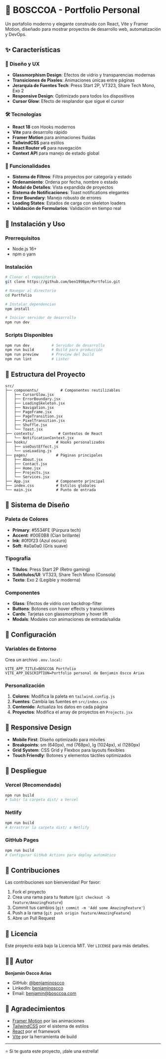 # 🚀 BOSCCOA - Portfolio Personal

Un portafolio moderno y elegante construido con React, Vite y Framer Motion, diseñado para mostrar proyectos de desarrollo web, automatización y DevOps.

## ✨ Características

### 🎨 Diseño y UX
- **Glassmorphism Design**: Efectos de vidrio y transparencias modernas
- **Transiciones de Píxeles**: Animaciones únicas entre páginas
- **Jerarquía de Fuentes Tech**: Press Start 2P, VT323, Share Tech Mono, Exo 2
- **Responsive Design**: Optimizado para todos los dispositivos
- **Cursor Glow**: Efecto de resplandor que sigue el cursor

### 🛠️ Tecnologías
- **React 18** con Hooks modernos
- **Vite** para desarrollo rápido
- **Framer Motion** para animaciones fluidas
- **TailwindCSS** para estilos
- **React Router v6** para navegación
- **Context API** para manejo de estado global

### 🎯 Funcionalidades
- **Sistema de Filtros**: Filtra proyectos por categoría y estado
- **Ordenamiento**: Ordena por fecha, nombre o estado
- **Modal de Detalles**: Vista expandida de proyectos
- **Sistema de Notificaciones**: Toast notifications elegantes
- **Error Boundary**: Manejo robusto de errores
- **Loading States**: Estados de carga con skeleton loaders
- **Validación de Formularios**: Validación en tiempo real

## 🚀 Instalación y Uso

### Prerrequisitos
- Node.js 16+ 
- npm o yarn

### Instalación
```bash
# Clonar el repositorio
git clone https://github.com/ben1998pe/Portfolio.git

# Navegar al directorio
cd Portfolio

# Instalar dependencias
npm install

# Iniciar servidor de desarrollo
npm run dev
```

### Scripts Disponibles
```bash
npm run dev          # Servidor de desarrollo
npm run build        # Build para producción
npm run preview      # Preview del build
npm run lint         # Linter
```

## 📁 Estructura del Proyecto

```
src/
├── components/          # Componentes reutilizables
│   ├── CursorGlow.jsx
│   ├── ErrorBoundary.jsx
│   ├── LoadingSkeleton.jsx
│   ├── Navigation.jsx
│   ├── PageFrame.jsx
│   ├── PageTransition.jsx
│   ├── PixelTransition.jsx
│   ├── Shuffle.jsx
│   └── Toast.jsx
├── contexts/           # Contextos de React
│   └── NotificationContext.jsx
├── hooks/             # Hooks personalizados
│   ├── useDustEffect.js
│   └── useLoading.js
├── pages/             # Páginas principales
│   ├── About.jsx
│   ├── Contact.jsx
│   ├── Home.jsx
│   ├── Projects.jsx
│   └── Services.jsx
├── App.jsx            # Componente principal
├── index.css          # Estilos globales
└── main.jsx           # Punto de entrada
```

## 🎨 Sistema de Diseño

### Paleta de Colores
- **Primary**: #5534FE (Púrpura tech)
- **Accent**: #00E0B8 (Cian brillante)
- **Ink**: #0f0f23 (Azul oscuro)
- **Soft**: #a0a0a0 (Gris suave)

### Tipografía
- **Títulos**: Press Start 2P (Retro gaming)
- **Subtítulos/UI**: VT323, Share Tech Mono (Consola)
- **Texto**: Exo 2 (Legible y moderna)

### Componentes
- **Glass**: Efectos de vidrio con backdrop-filter
- **Buttons**: Botones con hover effects y transiciones
- **Cards**: Tarjetas con glassmorphism y hover lift
- **Modals**: Modales con animaciones de entrada/salida

## 🔧 Configuración

### Variables de Entorno
Crea un archivo `.env.local`:
```env
VITE_APP_TITLE=BOSCCOA Portfolio
VITE_APP_DESCRIPTION=Portfolio personal de Benjamin Oscco Arias
```

### Personalización
1. **Colores**: Modifica la paleta en `tailwind.config.js`
2. **Fuentes**: Cambia las fuentes en `src/index.css`
3. **Contenido**: Actualiza los datos en cada página
4. **Proyectos**: Modifica el array de proyectos en `Projects.jsx`

## 📱 Responsive Design

- **Mobile First**: Diseño optimizado para móviles
- **Breakpoints**: sm (640px), md (768px), lg (1024px), xl (1280px)
- **Grid System**: CSS Grid y Flexbox para layouts flexibles
- **Touch Friendly**: Botones y elementos táctiles optimizados

## 🚀 Despliegue

### Vercel (Recomendado)
```bash
npm run build
# Subir la carpeta dist/ a Vercel
```

### Netlify
```bash
npm run build
# Arrastrar la carpeta dist/ a Netlify
```

### GitHub Pages
```bash
npm run build
# Configurar GitHub Actions para deploy automático
```

## 🤝 Contribuciones

Las contribuciones son bienvenidas! Por favor:

1. Fork el proyecto
2. Crea una rama para tu feature (`git checkout -b feature/AmazingFeature`)
3. Commit tus cambios (`git commit -m 'Add some AmazingFeature'`)
4. Push a la rama (`git push origin feature/AmazingFeature`)
5. Abre un Pull Request

## 📄 Licencia

Este proyecto está bajo la Licencia MIT. Ver `LICENSE` para más detalles.

## 👨‍💻 Autor

**Benjamin Oscco Arias**
- GitHub: [@benjaminoscco](https://github.com/benjaminoscco)
- LinkedIn: [benjaminoscco](https://linkedin.com/in/benjaminoscco)
- Email: benjamin@bosccoa.com

## 🙏 Agradecimientos

- [Framer Motion](https://www.framer.com/motion/) por las animaciones
- [TailwindCSS](https://tailwindcss.com/) por el sistema de estilos
- [React](https://reactjs.org/) por el framework
- [Vite](https://vitejs.dev/) por la herramienta de build

---

⭐ Si te gusta este proyecto, ¡dale una estrella!